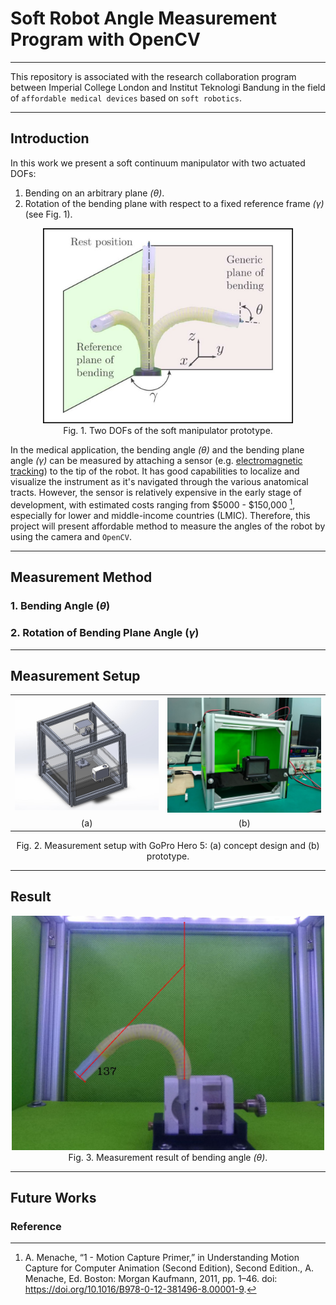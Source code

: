 # Soft Robot Angle Measurement Program with OpenCV
***
This repository is associated with the research collaboration program between Imperial College London and Institut Teknologi Bandung in the field of `affordable medical devices` based on `soft robotics`.
***

## Introduction
In this work we present a soft continuum manipulator with two actuated DOFs: <br> 
1. Bending on an arbitrary plane <i>(&theta;)</i>.
2. Rotation of the bending plane with respect to a fixed reference frame <i>(&gamma;)</i> (see Fig. 1).

<p align="center">
<img
  src="https://github.com/tutla53/angle-measurement/blob/master/img/Robot_Two_DoF_2.jpg"
  alt="soft robot's angle"
  title="Soft Robot Measurement Setup"
  style="display: inline-block; margin: 0 auto; width: 400px"> <br>
  Fig. 1. Two DOFs of the soft manipulator prototype.
</p>

In the medical application, the bending angle <i>(&theta;)</i> and the bending plane angle <i>(&gamma;)</i> can be measured by attaching a sensor (e.g. [electromagnetic tracking](https://www.ndigital.com/technology/em-overview/)) to the tip of the robot. It has good capabilities to localize and visualize the instrument as it's navigated through the various anatomical tracts. However, the sensor is relatively expensive in the early stage of development, with estimated costs ranging from $5000 - $150,000 [^1], especially for lower and middle-income countries (LMIC). Therefore, this project will present affordable method to measure the angles of the robot by using the camera and `OpenCV`.

---

## Measurement Method
### 1. Bending Angle (<i>&theta;</i>)
### 2. Rotation of Bending Plane Angle (<i>&gamma;</i>)

---

## Measurement Setup
  <table align = "center">
  <tr>
    <th align="center">
      <img
        src="https://github.com/tutla53/angle-measurement/blob/master/img/Measurement%20Setup%20Concept.jpeg"
        alt="Measurement Setup - concept"
        title="Measurement Setup - concept"
        style="display: inline-block; margin: 0 auto; width: 375px">
    </th>
    <th align="center">
      <img
        src="https://github.com/tutla53/angle-measurement/blob/master/img/Measurement%20Setup.jpeg"
        alt="Measurement Setup"
        title="Measurement Setup"
        style="display: inline-block; margin: 0 auto; width: 400px">
     </th>
  </tr>
  <tr>
    <td align="center">
      (a)
    </td>
    <td align="center">
      (b)
     </td>
</tr>
  
  </table>
  
 <p align="center"> 
  Fig. 2. Measurement setup with GoPro Hero 5: (a) concept design and (b) prototype.
 </p>

---

## Result
<p align="center">
<img
  src="https://github.com/tutla53/angle-measurement/blob/master/img/result/P070_final.JPG"
  alt="Measurement Result"
  title="Measurement Result"
  style="display: inline-block; margin: 0 auto; width: 500px"> <br>
  Fig. 3. Measurement result of bending angle <i>(&theta;)</i>.
</p>

---

## Future Works


### Reference
[^1]: A. Menache, “1 - Motion Capture Primer,” in Understanding Motion Capture for Computer Animation (Second Edition), Second Edition., A. Menache, Ed. Boston: Morgan Kaufmann, 2011, pp. 1–46. doi: https://doi.org/10.1016/B978-0-12-381496-8.00001-9.


